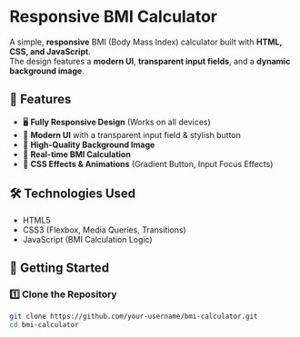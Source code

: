 # Responsive BMI Calculator

A simple, **responsive** BMI (Body Mass Index) calculator built with **HTML, CSS, and JavaScript**.  
The design features a **modern UI**, **transparent input fields**, and a **dynamic background image**.

## 🌟 Features

- 🖥️ **Fully Responsive Design** (Works on all devices)
- 🎨 **Modern UI** with a transparent input field & stylish button
- 🌆 **High-Quality Background Image**
- 🎯 **Real-time BMI Calculation**
- 🎨 **CSS Effects & Animations** (Gradient Button, Input Focus Effects)

## 🛠️ Technologies Used

- HTML5
- CSS3 (Flexbox, Media Queries, Transitions)
- JavaScript (BMI Calculation Logic)

## 🚀 Getting Started

### **1️⃣ Clone the Repository**
```sh
git clone https://github.com/your-username/bmi-calculator.git
cd bmi-calculator
